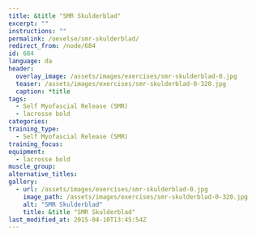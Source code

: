 ```yaml
---
title: &title "SMR Skulderblad"
excerpt: ""
instructions: ""
permalink: /oevelse/smr-skulderblad/
redirect_from: /node/684
id: 684
language: da
header:
  overlay_image: /assets/images/exercises/smr-skulderblad-0.jpg
  teaser: /assets/images/exercises/smr-skulderblad-0-320.jpg
  caption: *title
tags:
  - Self Myofascial Release (SMR)
  - lacrosse bold
categories:
training_type: 
  - Self Myofascial Release (SMR)
training_focus: 
equipment:
  - lacrosse bold
muscle_group:
alternative_titles:
gallery:
  - url: /assets/images/exercises/smr-skulderblad-0.jpg
    image_path: /assets/images/exercises/smr-skulderblad-0-320.jpg
    alt: "SMR Skulderblad"
    title: &title "SMR Skulderblad"
last_modified_at: 2015-04-10T13:45:54Z
---
```



